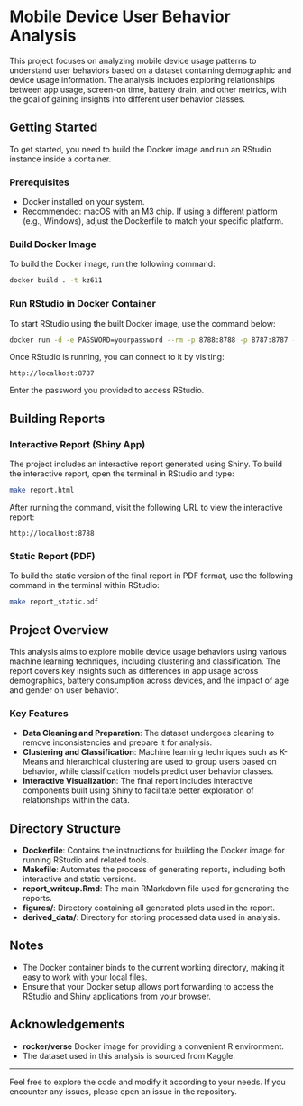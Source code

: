 # Mobile Device User Behavior Analysis

This project focuses on analyzing mobile device usage patterns to understand user behaviors based on a dataset containing demographic and device usage information. The analysis includes exploring relationships between app usage, screen-on time, battery drain, and other metrics, with the goal of gaining insights into different user behavior classes.

## Getting Started

To get started, you need to build the Docker image and run an RStudio instance inside a container.

### Prerequisites

- Docker installed on your system.
- Recommended: macOS with an M3 chip. If using a different platform (e.g., Windows), adjust the Dockerfile to match your specific platform.

### Build Docker Image

To build the Docker image, run the following command:

```sh
docker build . -t kz611
```

### Run RStudio in Docker Container

To start RStudio using the built Docker image, use the command below:

```sh
docker run -d -e PASSWORD=yourpassword --rm -p 8788:8788 -p 8787:8787 -v $(pwd):/home/rstudio/project -t kz611
```

Once RStudio is running, you can connect to it by visiting:

```
http://localhost:8787
```

Enter the password you provided to access RStudio.

## Building Reports

### Interactive Report (Shiny App)

The project includes an interactive report generated using Shiny. To build the interactive report, open the terminal in RStudio and type:

```sh
make report.html
```

After running the command, visit the following URL to view the interactive report:

```
http://localhost:8788
```

### Static Report (PDF)

To build the static version of the final report in PDF format, use the following command in the terminal within RStudio:

```sh
make report_static.pdf
```

## Project Overview

This analysis aims to explore mobile device usage behaviors using various machine learning techniques, including clustering and classification. The report covers key insights such as differences in app usage across demographics, battery consumption across devices, and the impact of age and gender on user behavior.

### Key Features

- **Data Cleaning and Preparation**: The dataset undergoes cleaning to remove inconsistencies and prepare it for analysis.
- **Clustering and Classification**: Machine learning techniques such as K-Means and hierarchical clustering are used to group users based on behavior, while classification models predict user behavior classes.
- **Interactive Visualization**: The final report includes interactive components built using Shiny to facilitate better exploration of relationships within the data.

## Directory Structure

- **Dockerfile**: Contains the instructions for building the Docker image for running RStudio and related tools.
- **Makefile**: Automates the process of generating reports, including both interactive and static versions.
- **report_writeup.Rmd**: The main RMarkdown file used for generating the reports.
- **figures/**: Directory containing all generated plots used in the report.
- **derived_data/**: Directory for storing processed data used in analysis.

## Notes

- The Docker container binds to the current working directory, making it easy to work with your local files.
- Ensure that your Docker setup allows port forwarding to access the RStudio and Shiny applications from your browser.


## Acknowledgements

- **rocker/verse** Docker image for providing a convenient R environment.
- The dataset used in this analysis is sourced from Kaggle.

---
Feel free to explore the code and modify it according to your needs. If you encounter any issues, please open an issue in the repository.
